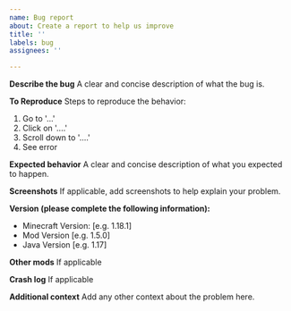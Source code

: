 ```yaml
---
name: Bug report
about: Create a report to help us improve
title: ''
labels: bug
assignees: ''

---
```


**Describe the bug**
A clear and concise description of what the bug is.

**To Reproduce**
Steps to reproduce the behavior:
1. Go to '...'
2. Click on '....'
3. Scroll down to '....'
4. See error

**Expected behavior**
A clear and concise description of what you expected to happen.

**Screenshots**
If applicable, add screenshots to help explain your problem.

**Version (please complete the following information):**
 - Minecraft Version: [e.g. 1.18.1]
 - Mod Version [e.g. 1.5.0]
 - Java Version [e.g. 1.17]


**Other mods**
If applicable


**Crash log**
If applicable


**Additional context**
Add any other context about the problem here.

